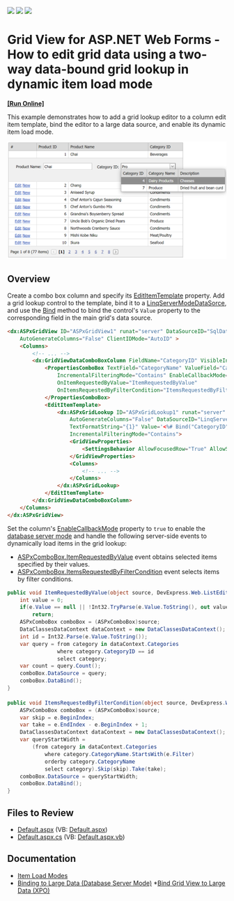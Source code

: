 <!-- default badges list -->
![](https://img.shields.io/endpoint?url=https://codecentral.devexpress.com/api/v1/VersionRange/128543458/15.1.3%2B)
[![](https://img.shields.io/badge/Open_in_DevExpress_Support_Center-FF7200?style=flat-square&logo=DevExpress&logoColor=white)](https://supportcenter.devexpress.com/ticket/details/E3653)
[![](https://img.shields.io/badge/📖_How_to_use_DevExpress_Examples-e9f6fc?style=flat-square)](https://docs.devexpress.com/GeneralInformation/403183)
<!-- default badges end -->
# Grid View for ASP.NET Web Forms - How to edit grid data using a two-way data-bound grid lookup in dynamic item load mode
<!-- run online -->
**[[Run Online]](https://codecentral.devexpress.com/e3653/)**
<!-- run online end -->

This example demonstrates how to add a grid lookup editor to a column edit item template, bind the editor to a large data source, and enable its dynamic item load mode.

![Grid Lookup in dynamic item load](BindGridLookupToLargeDataSource.png)

## Overview

Create a combo box column and specify its [EditItemTemplate](https://docs.devexpress.com/AspNet/DevExpress.Web.GridViewDataColumn.EditItemTemplate) property. Add a grid lookup control to the template, bind it to a [LinqServerModeDataSorce](https://docs.devexpress.com/AspNet/DevExpress.Data.Linq.LinqServerModeDataSource), and use the [Bind](https://learn.microsoft.com/en-us/previous-versions/aspnet/ms178366(v=vs.100)#using-the-bind-method) method to bind the control's `Value` property to the corresponding field in the main grid's data source.

```aspx
<dx:ASPxGridView ID="ASPxGridView1" runat="server" DataSourceID="SqlDataSource1" KeyFieldName="ProductID"
    AutoGenerateColumns="False" ClientIDMode="AutoID" >
    <Columns>
        <!-- ... -->
        <dx:GridViewDataComboBoxColumn FieldName="CategoryID" VisibleIndex="2">
            <PropertiesComboBox TextField="CategoryName" ValueField="CategoryID" ValueType="System.String"
                IncrementalFilteringMode="Contains" EnableCallbackMode="true" CallbackPageSize="7"
                OnItemRequestedByValue="ItemRequestedByValue"
                OnItemsRequestedByFilterCondition="ItemsRequestedByFilterCondition">
            </PropertiesComboBox>
            <EditItemTemplate>
                <dx:ASPxGridLookup ID="ASPxGridLookup1" runat="server" KeyFieldName="CategoryID"
                    AutoGenerateColumns="False" DataSourceID="LinqServerModeDataSource1" 
                    TextFormatString="{1}" Value='<%# Bind("CategoryID") %>'
                    IncrementalFilteringMode="Contains">
                    <GridViewProperties>
                        <SettingsBehavior AllowFocusedRow="True" AllowSelectSingleRowOnly="True" />
                    </GridViewProperties>
                    <Columns>
                        <!-- ... -->
                    </Columns>
                </dx:ASPxGridLookup>
            </EditItemTemplate>
        </dx:GridViewDataComboBoxColumn>
    </Columns>
</dx:ASPxGridView>
```

Set the column's [EnableCallbackMode](https://docs.devexpress.com/AspNet/DevExpress.Web.ASPxAutoCompleteBoxBase.EnableCallbackMode) property to `true` to enable the [database server mode](https://docs.devexpress.com/AspNet/3787/components/data-editors/common-concepts/binding-to-data#binding-to-large-data-database-server-mode) and handle the following server-side events to dynamically load items in the grid lookup:

* [ASPxComboBox.ItemRequestedByValue](https://docs.devexpress.com/AspNet/DevExpress.Web.ASPxComboBox.ItemRequestedByValue) event obtains selected items specified by their values.
* [ASPxComboBox.ItemsRequestedByFilterCondition](https://docs.devexpress.com/AspNet/DevExpress.Web.ASPxComboBox.ItemsRequestedByFilterCondition) event selects items by filter conditions.

```cs
public void ItemRequestedByValue(object source, DevExpress.Web.ListEditItemRequestedByValueEventArgs e){
    int value = 0;
    if(e.Value == null || !Int32.TryParse(e.Value.ToString(), out value))
        return;
    ASPxComboBox comboBox = (ASPxComboBox)source;
    DataClassesDataContext dataContext = new DataClassesDataContext();
    int id = Int32.Parse(e.Value.ToString());
    var query = from category in dataContext.Categories
                where category.CategoryID == id
                select category;
    var count = query.Count();
    comboBox.DataSource = query;
    comboBox.DataBind();
}

public void ItemsRequestedByFilterCondition(object source, DevExpress.Web.ListEditItemsRequestedByFilterConditionEventArgs e){
    ASPxComboBox comboBox = (ASPxComboBox)source;
    var skip = e.BeginIndex;
    var take = e.EndIndex - e.BeginIndex + 1;
    DataClassesDataContext dataContext = new DataClassesDataContext();
    var queryStartWidth =
        (from category in dataContext.Categories
            where category.CategoryName.StartsWith(e.Filter)
            orderby category.CategoryName
            select category).Skip(skip).Take(take);
    comboBox.DataSource = queryStartWidth;
    comboBox.DataBind();
}
```

## Files to Review

* [Default.aspx](./CS/WebSite/Default.aspx) (VB: [Default.aspx](./VB/WebSite/Default.aspx))
* [Default.aspx.cs](./CS/WebSite/Default.aspx.cs) (VB: [Default.aspx.vb](./VB/WebSite/Default.aspx.vb))

## Documentation

* [Item Load Modes](https://docs.devexpress.com/AspNet/8205/components/data-editors/aspxcombobox/concepts/item-loading-modes)
* [Binding to Large Data (Database Server Mode)](https://docs.devexpress.com/AspNet/3787/components/data-editors/common-concepts/binding-to-data#binding-to-large-data-database-server-mode)
 *[Bind Grid View to Large Data (XPO)](https://docs.devexpress.com/AspNet/3726/components/grid-view/concepts/bind-to-data/binding-to-large-data-database-server-mode/data-binding-to-large-data-via-xpo)
